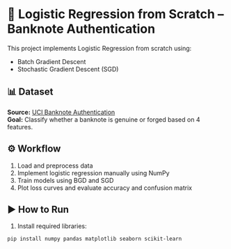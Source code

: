 # 🧠 Logistic Regression from Scratch – Banknote Authentication

This project implements Logistic Regression from scratch using:

- Batch Gradient Descent  
- Stochastic Gradient Descent (SGD)

## 📊 Dataset

**Source:** [UCI Banknote Authentication](https://archive.ics.uci.edu/ml/datasets/banknote+authentication)  
**Goal:** Classify whether a banknote is genuine or forged based on 4 features.

## ⚙️ Workflow

1. Load and preprocess data
2. Implement logistic regression manually using NumPy
3. Train models using BGD and SGD
4. Plot loss curves and evaluate accuracy and confusion matrix

## ▶️ How to Run

1. Install required libraries:

```bash
pip install numpy pandas matplotlib seaborn scikit-learn
